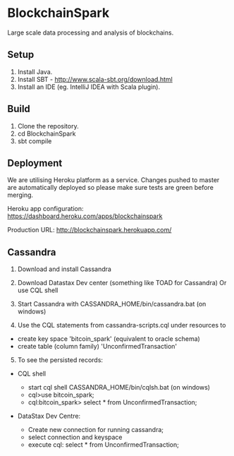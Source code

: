 # BlockchainSpark

Large scale data processing and analysis of blockchains.

## Setup

1. Install Java.
2. Install SBT - http://www.scala-sbt.org/download.html
3. Install an IDE (eg. IntelliJ IDEA with Scala plugin).

## Build

1. Clone the repository.
2. cd BlockchainSpark
3. sbt compile

## Deployment

We are utilising Heroku platform as a service. Changes pushed to master are automatically deployed so please make sure tests are green before merging.

Heroku app configuration: https://dashboard.heroku.com/apps/blockchainspark

Production URL: http://blockchainspark.herokuapp.com/

## Cassandra
1. Download and install Cassandra
2. Download Datastax Dev center (something like TOAD for Cassandra)
    Or use CQL shell
3. Start Cassandra with CASSANDRA_HOME/bin/cassandra.bat (on windows)

4. Use the CQL statements from cassandra-scripts.cql under resources to
  - create key space 'bitcoin_spark' (equivalent to oracle schema)
  - create table (column family) 'UnconfirmedTransaction'

5. To see the persisted records:

- CQL shell
  - start cql shell CASSANDRA_HOME/bin/cqlsh.bat (on windows)
  - cql>use bitcoin_spark;
  - cql:bitcoin_spark> select * from UnconfirmedTransaction;

- DataStax Dev Centre:
  - Create new connection for running cassandra;
  - select connection and keyspace
  - execute cql: select * from UnconfirmedTransaction;
